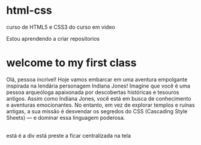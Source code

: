 # html-css
 curso de HTML5 e CSS3 do curso em video

Estou aprendendo a criar repositorios 

<!DOCTYPE html>
<html lang="pt-br">
<head>
    <meta charset="UTF-8">
    <meta name="viewport" content="width=device-width, initial-scale=1.0">
    <link rel="stylesheet" type="text/css" href="1°aula.css">
    <title>Aula 1°</title>
</head>
<body>
    <h1 class="text-center">welcome to my first class</h1>
    <p>Olá, pessoa incrível! Hoje vamos embarcar em uma aventura empolgante inspirada na lendária personagem Indiana Jones! Imagine que você é uma pessoa arqueóloga apaixonada por descobertas históricas e tesouros antigos. Assim como Indiana Jones, você está em busca de conhecimento e aventuras emocionantes. No entanto, em vez de explorar templos e ruínas antigas, a sua missão é desvendar os segredos do CSS (Cascading Style Sheets) — e dominar essa linguagem poderosa.</p>
    <br>
    <div class="centered-div">está é a div está preste a ficar centralizada na tela</div>
    
</body>
</html>
